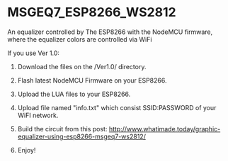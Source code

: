 # MSGEQ7_ESP8266_WS2812
An equalizer controlled by The ESP8266 with the NodeMCU firmware, where the equalizer colors are controlled via WiFi

If you use Ver 1.0:
1. Download the files on the /Ver1.0/ directory.

2. Flash latest NodeMCU Firmware on your ESP8266.

3. Upload the LUA files to your ESP8266.

4. Upload file named "info.txt" which consist SSID:PASSWORD of your WiFI network.

5. Build the circuit from this post:
   http://www.whatimade.today/graphic-equalizer-using-esp8266-msgeq7-ws2812/

6. Enjoy! 
